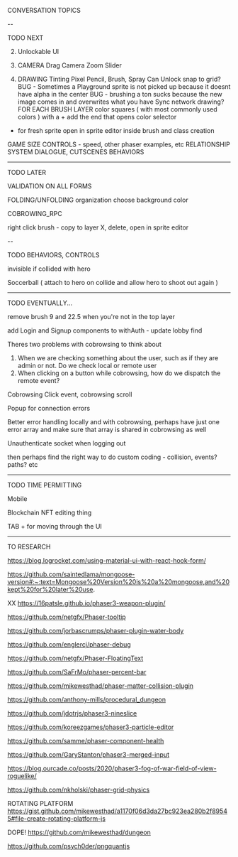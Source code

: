 CONVERSATION TOPICS

--

TODO NEXT

2) Unlockable UI

3) CAMERA
Drag Camera
Zoom Slider

4) DRAWING
  Tinting
  Pixel Pencil, Brush, Spray Can
  Unlock snap to grid?
  BUG - Sometimes a Playground sprite is not picked up because it doesnt have alpha in the center
  BUG - brushing a ton sucks because the new image comes in and overwrites what you have
  Sync network drawing?
FOR EACH BRUSH LAYER
color squares ( with most commonly used colors ) with a + add the end that opens color selector
+ for fresh sprite open in sprite editor inside brush and class creation

GAME SIZE
CONTROLS - speed, other phaser examples, etc
RELATIONSHIP SYSTEM
DIALOGUE, CUTSCENES
BEHAVIORS

--------

TODO LATER

VALIDATION ON ALL FORMS

FOLDING/UNFOLDING organization
choose background color

COBROWING_RPC

right click brush - copy to layer X, delete, open in sprite editor

--

TODO BEHAVIORS, CONTROLS

invisible if collided with hero

Soccerball ( attach to hero on collide and allow hero to shoot out again )

---

TODO EVENTUALLY...

remove brush 9 and 22.5 when you're not in the top layer

add Login and Signup components to withAuth - update lobby find

Theres two problems with cobrowsing to think about
1) When we are checking something about the user, such as if they are admin or not. Do we check local or remote user
2) When clicking on a button while cobrowsing, how do we dispatch the remote event?

Cobrowsing Click event, cobrowsing scroll

Popup for connection errors

Better error handling locally and with cobrowsing, perhaps have just one error array and make sure that array is shared in cobrowsing as well

Unauthenticate socket when logging out

then perhaps find the right way to do custom coding - collision, events? paths? etc

--------

TODO TIME PERMITTING

Mobile

Blockchain NFT editing thing

TAB + for moving through the UI

--------

TO RESEARCH

https://blog.logrocket.com/using-material-ui-with-react-hook-form/

https://github.com/saintedlama/mongoose-version#:~:text=Mongoose%20Version%20is%20a%20mongoose,and%20kept%20for%20later%20use.

XX https://16patsle.github.io/phaser3-weapon-plugin/

https://github.com/netgfx/Phaser-tooltip

https://github.com/jorbascrumps/phaser-plugin-water-body

https://github.com/englercj/phaser-debug

https://github.com/netgfx/Phaser-FloatingText

https://github.com/SaFrMo/phaser-percent-bar

https://github.com/mikewesthad/phaser-matter-collision-plugin

https://github.com/anthony-mills/procedural_dungeon

https://github.com/jdotrjs/phaser3-nineslice

https://github.com/koreezgames/phaser3-particle-editor

https://github.com/samme/phaser-component-health

https://github.com/GaryStanton/phaser3-merged-input

https://blog.ourcade.co/posts/2020/phaser3-fog-of-war-field-of-view-roguelike/

https://github.com/nkholski/phaser-grid-physics

ROTATING PLATFORM
https://gist.github.com/mikewesthad/a1170f06d3da27bc923ea280b2f89545#file-create-rotating-platform-js

DOPE!
https://github.com/mikewesthad/dungeon

https://github.com/psych0der/pngquantjs